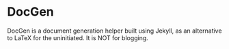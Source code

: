 # DocGen
DocGen is a document generation helper built using Jekyll, as an alternative to
LaTeX for the uninitiated. It is NOT for blogging.
